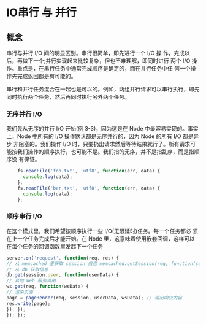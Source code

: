 # IO串行 与 并行

## 概念

串行与并行 I/O 间的明显区别。串行很简单，即先进行一个 I/O 操 作，完成以后，再做下一个;并行实现起来比较复杂，但也不难理解，即同时进行 两个 I/O 操作。重点是，在串行任务中通常完成顺序是确定的，而在并行任务中任 何一个操作先完成返回都是有可能的。

串行和并行任务混合在一起也是可以的。例如，两组并行请求可以串行执行，即先 同时执行两个任务，然后再同时执行另外两个任务。


### 无序并行 I/O

我们先从无序的并行 I/O 开始(例 3-3)，因为这是在 Node 中最容易实现的。事实 上，Node 中所有的 I/O 操作默认都是无序并行的，因为 Node 的所有 I/O 都是异步 非阻塞的。我们操作 I/O 时，只要扔出请求然后等待结果就行了。所有请求可能按我们操作的顺序执行，也可能不是。我们指的无序，并不是指乱序，而是指顺序没 有保证。

```js
    fs.readFile('foo.txt', 'utf8', function(err, data) {
      console.log(data);
    };
    fs.readFile('bar.txt', 'utf8', function(err, data) {
      console.log(data);
    };

```

### 顺序串行 I/O

在这个模式里，我们希望按顺序执行一些 I/O(无限延时)任务。每一个任务都必 须在上一个任务完成后才能开始。在 Node 里，这意味着使用嵌套回调，这样可以 在每个任务的回调函数里发起下一个任务

```js
server.on('request', function(req, res) {
// 从 memcached 里获取 session 信息 memcached.getSession(req, function(session) {
// 从 db 获取信息
db.get(session.user, function(userData) {
// 其他 Web 服务调用
ws.get(req, function(wsData) {
// 渲染页面
page = pageRender(req, session, userData, wsData); // 输出响应内容
res.write(page);
}); });
}); });
```
